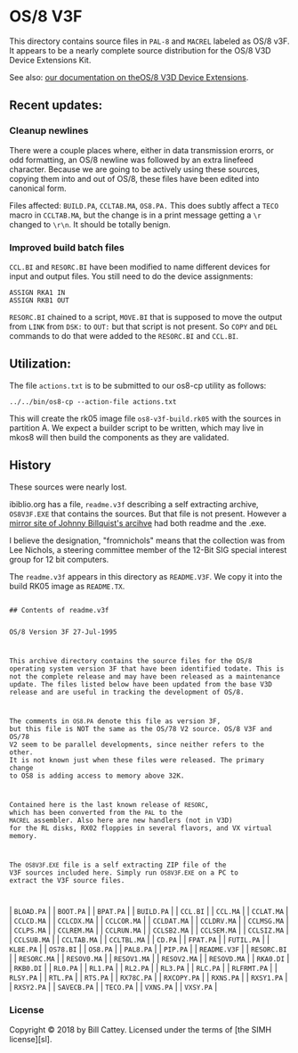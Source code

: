 # OS/8 V3F

This directory contains source files in `PAL-8` and `MACREL` labeled as OS/8 v3F.
It appears to be a nearly complete source distribution for the OS/8 V3D
Device Extensions Kit.

See also: [our documentation on theOS/8 V3D Device Extensions][extensions-doc].

## Recent updates:

### Cleanup newlines

There were a couple places where, either in data transmission erorrs, or odd
formatting, an OS/8 newline was followed by an extra linefeed character. Because
we are going to be actively using these sources, copying them into and out of
OS/8, these files have been edited into canonical form.

Files affected:  `BUILD.PA`, `CCLTAB.MA`, `OS8.PA.`
This does subtly affect a `TECO` macro in `CCLTAB.MA`, but the change is
in a print message getting a `\r` changed to `\r\n`.  It should be totally
benign.

### Improved build batch files

`CCL.BI` and `RESORC.BI` have been modified to name different devices
for input and output files.  You still need to do the device assignments:

    ASSIGN RKA1 IN
    ASSIGN RKB1 OUT

`RESORC.BI` chained to a script, `MOVE.BI` that is supposed to move the
output from `LINK` from `DSK:` to `OUT:` but that script is not present.
So `COPY` and `DEL` commands to do that were added to the `RESORC.BI` and
`CCL.BI`.

## Utilization:

The file `actions.txt` is to be submitted to our os8-cp utility as follows:

    ../../bin/os8-cp --action-file actions.txt

This will create the rk05 image file `os8-v3f-build.rk05` with the sources in
partition A.  We expect a builder script to be written, which may live in
mkos8 will then build the components as they are validated.

## History

These sources were nearly lost.

ibiblio.org has a file, `readme.v3f` describing a self extracting archive,
`OS8V3F.EXE` that contains the sources.  But that file is not present.
However a [mirror site of Johnny Billquist's arcihve][rtk-mirror] had both readme and
the .exe.

I believe the designation, "fromnichols" means that the collection was from
Lee Nichols, a steering committee member of the 12-Bit SIG special interest group
for 12 bit computers.

The `readme.v3f` appears in this directory as `README.V3F`. We copy it into
the build RK05 image as `README.TX`.

[rtk-mirror]:http://rtk.mirrors.pdp-11.ru/ftp.update.uu.se/pdp8/pdp-8/fromnichols/
[extensions-doc]:https://tangentsoft.com/pidp8i/doc/trunk/doc/os8-v3d-device-extensions.md

<code>
## Contents of readme.v3f

OS/8 Version 3F					27-Jul-1995



This archive directory contains the source files for the OS/8 
operating system version 3F that have been identified todate.
This is not the complete release and may have been released
as a maintenance update. The files listed below have been 
updated from the base V3D release and are useful in tracking
the development of OS/8.

The comments in `OS8.PA` denote this file as version 3F, 
but this file is NOT the same as the OS/78 V2 source. OS/8 V3F
and OS/78 V2 seem to be parallel developments, since neither 
refers to the other. It is not known just when these files 
were released. The primary change to OS8 is adding access to 
memory above 32K. 

Contained here is the last known release of `RESORC`,
which has been converted from the `PAL` to the `MACREL`
assembler. Also here are new handlers (not in V3D) for the 
RL disks, RX02 floppies in several flavors, and VX virtual
memory.

The `OS8V3F.EXE` file is a self extracting ZIP file of 
the V3F sources included here. Simply run `OS8V3F.EXE` on a PC 
to extract the V3F source files.

</code>

| `BLOAD.PA` |
| `BOOT.PA` |
| `BPAT.PA` |
| `BUILD.PA` |
| `CCL.BI` |
| `CCL.MA` |
| `CCLAT.MA` |
| `CCLCD.MA` |
| `CCLCDX.MA` |
| `CCLCOR.MA` |
| `CCLDAT.MA` |
| `CCLDRV.MA` |
| `CCLMSG.MA` |
| `CCLPS.MA` |
| `CCLREM.MA` |
| `CCLRUN.MA` |
| `CCLSB2.MA` |
| `CCLSEM.MA` |
| `CCLSIZ.MA` |
| `CCLSUB.MA` |
| `CCLTAB.MA` |
| `CCLTBL.MA` |
| `CD.PA` |
| `FPAT.PA` |
| `FUTIL.PA` |
| `KL8E.PA` |
| `OS78.BI` |
| `OS8.PA` |
| `PAL8.PA` |
| `PIP.PA` |
| `README.V3F` |
| `RESORC.BI` |
| `RESORC.MA` |
| `RESOV0.MA` |
| `RESOV1.MA` |
| `RESOV2.MA` |
| `RESOVD.MA` |
| `RKA0.DI` |
| `RKB0.DI` |
| `RL0.PA` |
| `RL1.PA` |
| `RL2.PA` |
| `RL3.PA` |
| `RLC.PA` |
| `RLFRMT.PA` |
| `RLSY.PA` |
| `RTL.PA` |
| `RTS.PA` |
| `RX78C.PA` |
| `RXCOPY.PA` |
| `RXNS.PA` |
| `RXSY1.PA` |
| `RXSY2.PA` |
| `SAVECB.PA` |
| `TECO.PA` |
| `VXNS.PA` |
| `VXSY.PA` |

### <a id="license"></a>License

Copyright © 2018 by Bill Cattey. Licensed under the terms of
[the SIMH license][sl].
